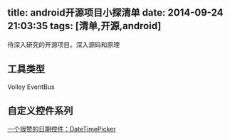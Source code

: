 title: android开源项目小探清单
date: 2014-09-24 21:03:35
tags: [清单,开源,android]
---
待深入研究的开源项目。深入源码和原理

<!--more-->
工具类型
------------
Volley
EventBus

自定义控件系列
------
[一个很赞的日期控件：DateTimePicker][datetimepicker]




[datetimepicker]: https://github.com/flavienlaurent/datetimepicker
[volley]: https://android.googlesource.com/platform/frameworks/volley/
[green_eventbus]: http://